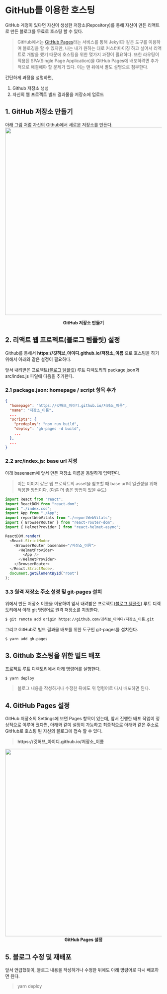 # GitHub를 이용한 호스팅

GitHub 계정이 있다면 자신이 생성한 저장소(Repository)를 통해 자신이 만든 리액트로 만든 블로그를 무료로 호스팅 할 수 있다.

> GitHub에서는 [GitHub Pages](https://pages.github.com/)라는 서비스를 통해 Jekyll과 같은 도구를 이용하여 블로깅을 할 수 있지만,
> 나는 내가 원하는 대로 커스터마이징 하고 싶어서 리액트로 개발을 했기 때문에 호스팅을 위한 몇가지 과정이 필요하다.
> 또한 라우팅이 적용된 SPA(Single Page Application)을 GitHub Pages에 배포하려면 추가적으로 해결해야 할 문제가 있다. 이는 맨 뒤에서 별도 설명으로 첨부한다.

간단하게 과정을 설명하면,

1. Github 저장소 생성
2. 자신의 웹 프로젝트 빌드 결과물을 저장소에 업로드

## 1. GitHub 저장소 만들기

아래 그림 처럼 자신의 Github에서 새로운 저장소를 만든다.
<img width="600" src="/docs/assets/project/react-simple-documentation/github-hosting/github-repo.JPG" />

<figcaption align="center">
  <b>GitHub 저장소 만들기</b>
</figcaption>

## 2. 리액트 웹 프로젝트(블로그 템플릿) 설정

Github를 통해서 **https[]()://깃허브_아이디.github.io/저장소_이름** 으로 호스팅을 하기 위해서 아래와 같은 설정이 필요하다.

앞서 내려받은 프로젝트([블로그 템플릿](/docs/project/react-simple-documentation/how-to-use-blog)) 루트 디렉토리의 package.json과 src/index.js 파일에 다음을 추가한다.

### 2.1 package.json: homepage / script 항목 추가

```json
{
  "homepage": "https://깃허브_아이디.github.io/저장소_이름",
  "name": "저장소_이름",
  ...
  "scripts": {
    "predeploy": "npm run build",
    "deploy": "gh-pages -d build",
    ...
  },
  ...
}

```

### 2.2 src/index.js: base url 지정

아래 basenaem에 앞서 만든 저장소 이름을 동일하게 입력한다.

> 이는 이미지 같은 웹 프로젝트의 asset을 참조할 때 base url의 일관성을 위해 적용한 방법이다. (다른 더 좋은 방법이 있을 수도)

```js
import React from "react";
import ReactDOM from "react-dom";
import "./index.css";
import App from "./App";
import reportWebVitals from "./reportWebVitals";
import { BrowserRouter } from "react-router-dom";
import { HelmetProvider } from "react-helmet-async";

ReactDOM.render(
  <React.StrictMode>
    <BrowserRouter basename="/자장소_이름">
      <HelmetProvider>
        <App />
      </HelmetProvider>
    </BrowserRouter>
  </React.StrictMode>,
  document.getElementById("root")
);
```

### 3.3 원격 저장소 주소 설정 및 git-pages 설치

위에서 만든 저장소 이름을 이용하여 앞서 내려받은 프로젝트([블로그 템플릿](/docs/project/react-simple-documentation/how-to-use-blog)) 루트 디렉토리에서 아래 git 명령어로 원격 저장소를 지정한다.

```sh
$ git remote add origin https://github.com/깃허브_아이디/저장소_이름.git
```

그리고 GitHub로 빌드 결과물 배포를 위한 도구인 git-pages를 설치한다.

```sh
$ yarn add gh-pages
```

## 3. Github 호스팅을 위한 빌드 배포

프로젝트 루트 디렉토리에서 아래 명령어를 실행한다.

```sh
$ yarn deploy
```

> 블로그 내용을 작성하거나 수정한 뒤에도 위 명령어로 다시 배포하면 된다.

## 4. GitHub Pages 설정

GitHub 저장소의 Settings에 보면 Pages 항목이 있는데, 앞서 진행한 배포 작업이 정상적으로 이루어 졌다면,
아래와 같이 설정이 가능하고 최종적으로 아래와 같은 주소로 GitHub로 호스팅 된 자신의 블로그에 접속 할 수 있다.

> **https[]()://깃허브_아이디.github.io/저장소_이름**

<img width="600" src="/docs/assets/project/react-simple-documentation/github-hosting/github-pages.JPG" />

<figcaption align="center">
  <b>GitHub Pages 설정</b>
</figcaption>


## 5. 블로그 수정 및 재배포
앞서 언급했듯이, 블로그 내용을 작성하거나 수정한 뒤에도 아래 명령어로 다시 배포하면 된다.
> yarn deploy
